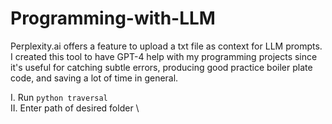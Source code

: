 # Programming-with-LLM
Perplexity.ai offers a feature to upload a txt file as context for LLM prompts. 
I created this tool to have GPT-4 help with my programming projects since it's useful for catching subtle errors, producing good practice boiler plate code, and saving a lot of time in general.

I. Run `python traversal` \
II. Enter path of desired folder \

